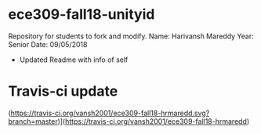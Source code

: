 # ece309-fall18-unityid
Repository for students to fork and modify.
Name: Harivansh Mareddy
Year: Senior
Date: 09/05/2018

* Updated Readme with info of self

# Travis-ci  update
(https://travis-ci.org/vansh2001/ece309-fall18-hrmaredd.svg?branch=master)](https://travis-ci.org/vansh2001/ece309-fall18-hrmaredd)


